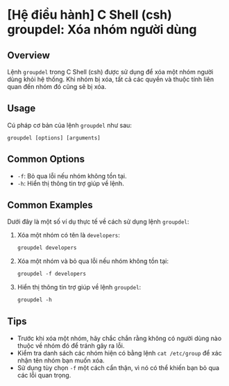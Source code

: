 # [Hệ điều hành] C Shell (csh) groupdel: Xóa nhóm người dùng

## Overview
Lệnh `groupdel` trong C Shell (csh) được sử dụng để xóa một nhóm người dùng khỏi hệ thống. Khi nhóm bị xóa, tất cả các quyền và thuộc tính liên quan đến nhóm đó cũng sẽ bị xóa.

## Usage
Cú pháp cơ bản của lệnh `groupdel` như sau:
```
groupdel [options] [arguments]
```

## Common Options
- `-f`: Bỏ qua lỗi nếu nhóm không tồn tại.
- `-h`: Hiển thị thông tin trợ giúp về lệnh.

## Common Examples
Dưới đây là một số ví dụ thực tế về cách sử dụng lệnh `groupdel`:

1. Xóa một nhóm có tên là `developers`:
   ```csh
   groupdel developers
   ```

2. Xóa một nhóm và bỏ qua lỗi nếu nhóm không tồn tại:
   ```csh
   groupdel -f developers
   ```

3. Hiển thị thông tin trợ giúp về lệnh `groupdel`:
   ```csh
   groupdel -h
   ```

## Tips
- Trước khi xóa một nhóm, hãy chắc chắn rằng không có người dùng nào thuộc về nhóm đó để tránh gây ra lỗi.
- Kiểm tra danh sách các nhóm hiện có bằng lệnh `cat /etc/group` để xác nhận tên nhóm bạn muốn xóa.
- Sử dụng tùy chọn `-f` một cách cẩn thận, vì nó có thể khiến bạn bỏ qua các lỗi quan trọng.